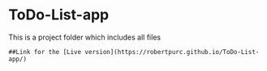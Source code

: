 # ToDo-List-app 

This is a project folder which includes all files

```
##Link for the [Live version](https://robertpurc.github.io/ToDo-List-app/)

```

